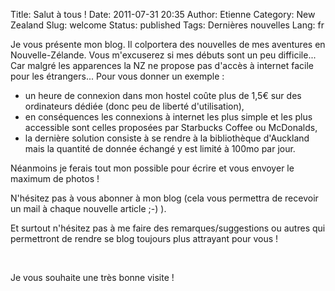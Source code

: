 Title: Salut à tous !
Date: 2011-07-31 20:35
Author: Etienne
Category: New Zealand
Slug: welcome
Status: published
Tags: Dernières nouvelles
Lang: fr

Je vous présente mon blog. Il colportera des nouvelles de mes aventures
en Nouvelle-Zélande. Vous m'excuserez si mes débuts sont un peu
difficile... Car malgré les apparences la NZ ne propose pas d'accès à
internet facile pour les étrangers... Pour vous donner un exemple :

-   un heure de connexion dans mon hostel coûte plus de 1,5€ sur des
    ordinateurs dédiée (donc peu de liberté d'utilisation),
-   en conséquences les connexions à internet les plus simple et les
    plus accessible sont celles proposées par Starbucks Coffee ou
    McDonalds,
-   la dernière solution consiste à se rendre à la bibliothèque
    d'Auckland mais la quantité de donnée échangé y est limité à 100mo
    par jour.

Néanmoins je ferais tout mon possible pour écrire et vous envoyer le
maximum de photos !

N'hésitez pas à vous abonner à mon blog (cela vous permettra de recevoir
un mail à chaque nouvelle article ;-) ).

Et surtout n'hésitez pas à me faire des remarques/suggestions ou autres
qui permettront de rendre se blog toujours plus attrayant pour vous !

 

Je vous souhaite une très bonne visite !

 
